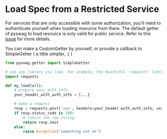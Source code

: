 Load Spec from a Restricted Service
=========

For services that are only accessible with some authorization, you'll need to authenticate yourself when loading resource from there. The default getter of pyswag to load resource is only valid for public service. Refer to this [issue](https://github.com/mission-liao/pyswag/issues/107) for more details.

You can make a CustomGetter by yourself, or provide a callback to SimpleGetter ( a little simpler, :) )
```python
from pyswag.getter import SimpleGetter

# use any library you like, for example, the beautiful 'requests' library
import requests

def my_load(url):
    # prepare your auth info
    your_header_with_auth_info = {...}

    # make a request
    resp = requests.post('xxx', headers=your_header_with_auth_info, verify=False)
    if resp.statuc_code is 200:
        # return the raw string
        return resp.text
    else:
        raise Exception('something not ok')
```
